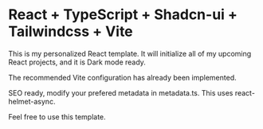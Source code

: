 # React + TypeScript + Shadcn-ui + Tailwindcss + Vite

This is my personalized React template. It will initialize all of my upcoming React projects, and it is Dark mode ready.

The recommended Vite configuration has already been implemented.

SEO ready, modify your prefered metadata in metadata.ts. This uses react-helmet-async.

Feel free to use this template.

